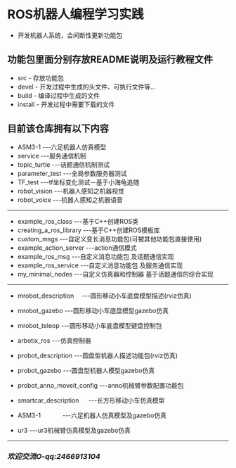 # ROS机器人编程学习实践
* 开发机器人系统，会间断性更新功能包

## 功能包里面分别存放README说明及运行教程文件
* src - 存放功能包
* devel - 开发过程中生成的头文件、可执行文件等...
* build - 编译过程中生成的文件
* install - 开发过程中需要下载的文件

## 目前该仓库拥有以下内容
* ASM3-1    ---六足机器人仿真模型
* service                   ---服务通信机制
* topic_turtle              ---话题通信机制测试
* parameter_test            ---全局参数服务器测试
* TF_test                   ---tf坐标变化测试－基于小海龟追随
* robot_vision              ---机器人感知之机器视觉
* robot_voice               ---机器人感知之机器语音
---
* example_ros_class           ---基于C++创建ROS类
* creating_a_ros_library      ---基于C++创建ROS模板库
* custom_msgs                 ---自定义变长消息功能包(可被其他功能包直接使用)
* example_action_server       ---action通信模式
* example_ros_msg             ---自定义消息功能包 及话题通信实现
* example_ros_service         ---自定义消息功能包 及服务通信实现
* my_minimal_nodes            ---自定义仿真器和控制器 基于话题通信的综合实现
---
* mrobot_description      　---圆形移动小车底盘模型描述(rviz仿真)
* mrobot_gazebo             ---圆形移动小车底盘模型gazebo仿真
* mrobot_teleop             ---圆形移动小车底盘模型键盘控制包

* arbotix_ros               ---仿真控制器
* probot_description        ---圆盘型机器人描述功能包(rviz仿真)
* probot_gazebo             ---圆盘型机器人模型gazebo仿真

* probot_anno_moveit_config ---anno机械臂参数配置功能包
* smartcar_description   　 ---长方形移动小车仿真模型
* ASM3-1            　　　  ---六足机器人仿真模型及gazebo仿真
* ur3                       ---ur3机械臂仿真模型及gazebo仿真
---
### *欢迎交流O-qq:2466913104*
